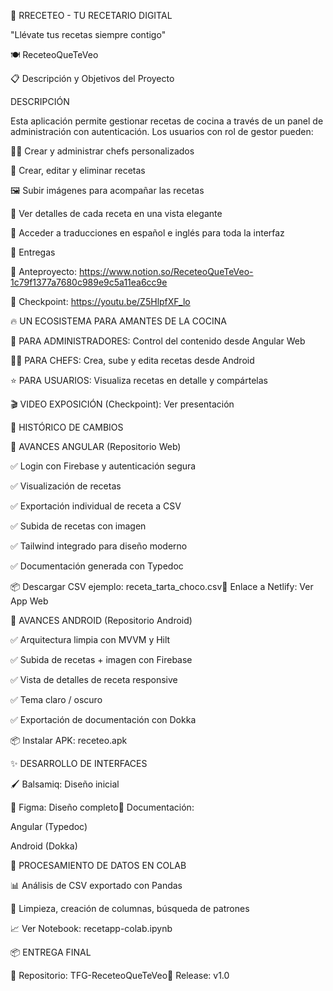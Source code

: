 🧁 RRECETEO - TU RECETARIO DIGITAL

"Llévate tus recetas siempre contigo"

🍽️ ReceteoQueTeVeo

📋 Descripción y Objetivos del Proyecto

DESCRIPCIÓN

Esta aplicación permite gestionar recetas de cocina a través de un panel de administración con autenticación. Los usuarios con rol de gestor pueden:

👨‍🍳 Crear y administrar chefs personalizados

📖 Crear, editar y eliminar recetas

🖼️ Subir imágenes para acompañar las recetas

🔎 Ver detalles de cada receta en una vista elegante

💬 Acceder a traducciones en español e inglés para toda la interfaz


📎 Entregas

📌 Anteproyecto: https://www.notion.so/ReceteoQueTeVeo-1c79f1377a7680c989e9c5a11ea6cc9e

📌 Checkpoint: https://youtu.be/Z5HlpfXF_lo



🔥 UN ECOSISTEMA PARA AMANTES DE LA COCINA

👑 PARA ADMINISTRADORES: Control del contenido desde Angular Web

👨‍🍳 PARA CHEFS: Crea, sube y edita recetas desde Android

⭐ PARA USUARIOS: Visualiza recetas en detalle y compártelas

🎬 VIDEO EXPOSICIÓN (Checkpoint): Ver presentación

📝 HISTÓRICO DE CAMBIOS







🔄 AVANCES ANGULAR (Repositorio Web)

✅ Login con Firebase y autenticación segura

✅ Visualización de recetas

✅ Exportación individual de receta a CSV

✅ Subida de recetas con imagen

✅ Tailwind integrado para diseño moderno

✅ Documentación generada con Typedoc

📦 Descargar CSV ejemplo: receta_tarta_choco.csv🔗 Enlace a Netlify: Ver App Web








📱 AVANCES ANDROID (Repositorio Android)

✅ Arquitectura limpia con MVVM y Hilt

✅ Subida de recetas + imagen con Firebase

✅ Vista de detalles de receta responsive

✅ Tema claro / oscuro

✅ Exportación de documentación con Dokka

📦 Instalar APK: receteo.apk








✨ DESARROLLO DE INTERFACES

🖌️ Balsamiq: Diseño inicial

🎨 Figma: Diseño completo📃 Documentación:

Angular (Typedoc)

Android (Dokka)







🧠 PROCESAMIENTO DE DATOS EN COLAB

📊 Análisis de CSV exportado con Pandas

🔧 Limpieza, creación de columnas, búsqueda de patrones

📈 Ver Notebook: recetapp-colab.ipynb



📦 ENTREGA FINAL

🎁 Repositorio: TFG-ReceteoQueTeVeo🔖 Release: v1.0
